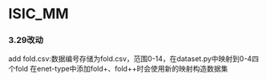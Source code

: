 # ISIC_MM
### 3.29改动
add fold.csv:数据编号存储为fold.csv，范围0-14，在dataset.py中映射到0-4四个fold
在enet-type中添加fold+、fold++时会使用新的映射构造数据集

